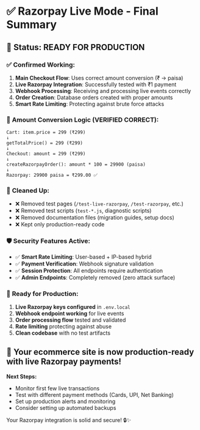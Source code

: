 # ✅ Razorpay Live Mode - Final Summary

## 🎯 **Status: READY FOR PRODUCTION**

### ✅ **Confirmed Working:**
1. **Main Checkout Flow**: Uses correct amount conversion (₹ → paisa)
2. **Live Razorpay Integration**: Successfully tested with ₹1 payment
3. **Webhook Processing**: Receiving and processing live events correctly
4. **Order Creation**: Database orders created with proper amounts
5. **Smart Rate Limiting**: Protecting against brute force attacks

### 🧮 **Amount Conversion Logic (VERIFIED CORRECT):**
```
Cart: item.price = 299 (₹299)
↓
getTotalPrice() = 299 (₹299)  
↓
Checkout: amount = 299 (₹299)
↓
createRazorpayOrder(): amount * 100 = 29900 (paisa)
↓
Razorpay: 29900 paisa = ₹299.00 ✅
```

### 🧹 **Cleaned Up:**
- ❌ Removed test pages (`/test-live-razorpay`, `/test-razorpay`, etc.)
- ❌ Removed test scripts (`test-*.js`, diagnostic scripts)  
- ❌ Removed documentation files (migration guides, setup docs)
- ❌ Kept only production-ready code

### 🛡️ **Security Features Active:**
- ✅ **Smart Rate Limiting**: User-based + IP-based hybrid
- ✅ **Payment Verification**: Webhook signature validation
- ✅ **Session Protection**: All endpoints require authentication
- ✅ **Admin Endpoints**: Completely removed (zero attack surface)

### 🚀 **Ready for Production:**
1. **Live Razorpay keys configured** in `.env.local`
2. **Webhook endpoint working** for live events
3. **Order processing flow** tested and validated
4. **Rate limiting** protecting against abuse
5. **Clean codebase** with no test artifacts

## 🎉 **Your ecommerce site is now production-ready with live Razorpay payments!**

**Next Steps:**
- Monitor first few live transactions
- Test with different payment methods (Cards, UPI, Net Banking)
- Set up production alerts and monitoring
- Consider setting up automated backups

Your Razorpay integration is solid and secure! 🔒✨